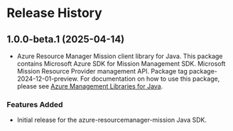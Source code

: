 # Release History

## 1.0.0-beta.1 (2025-04-14)

- Azure Resource Manager Mission client library for Java. This package contains Microsoft Azure SDK for Mission Management SDK. Microsoft Mission Resource Provider management API. Package tag package-2024-12-01-preview. For documentation on how to use this package, please see [Azure Management Libraries for Java](https://aka.ms/azsdk/java/mgmt).
### Features Added

- Initial release for the azure-resourcemanager-mission Java SDK.

